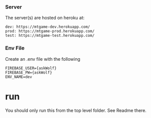### Server

The server(s) are hosted on heroku at:

```
dev: https://mtgame-dev.herokuapp.com/
prod: https://mtgame-prod.herokuapp.com/
test: https://mtgame-test.herokuapp.com/
```

### Env File
Create an .env file with the following
```
FIREBASE_USER={askWolf}
FIREBASE_PW={askWolf}
ENV_NAME=dev
```
# run
You should only run this from the top level folder. See Readme there.
